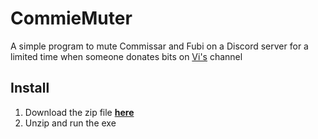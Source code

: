 # CommieMuter

A simple program to mute Commissar and Fubi on a Discord server for a limited time when someone donates bits on [Vi's](https://www.twitch.tv/valkyrie_illustration) channel

## Install
1. Download the zip file [**here**](https://github.com/TheRoboDoc/CommieMuter/releases/download/v0.0.1/CommieMuter.zip)
2. Unzip and run the exe
